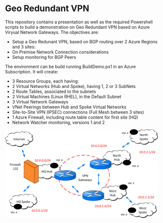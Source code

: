 # Geo Redundant VPN

This repository contains a presentation as well as the required Powershell scripts to build a demonstration on Geo Redundant VPN based on Azure Viryual Network Gateways. The objectives are:
- Setup a Geo Redunant VPN, based on BGP routing over 2 Azure Regions and 3 sites:
- On Premise Network Connection considerations
- Setup monitoring for BGP Peers

The environment can be build running BuildDemo.ps1 in an Azure Subscription. It will create:
- 3 Resource Groups, each having:
- 2 Virtual Networks (Hub and Spoke), having 1, 2 or 3 SubNets
- 2 Route Tables, associated to the subnets
- 2 Virtual Machines (Linux RHEL), in the Default Subnet
- 3 Virtual Network Gateways
- VNet Peerings between Hub and Spoke Virtual Networks
- Site-to-Site VPN (IPSEC) connections (Full Mesh between 3 sites)
- 1 Azure Firewall, including route table content for first site (HQ)
- Network Watcher monitoring, versions 1 and 2

![alt text](FullMesh.jpg "Demo Setup")
